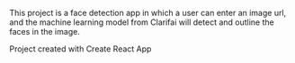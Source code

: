 This project is a face detection app in which a user can enter an image url, and the machine learning model from Clarifai will detect and outline the faces in the image.

Project created with Create React App